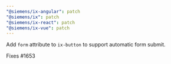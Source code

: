 ```yaml
---
"@siemens/ix-angular": patch
"@siemens/ix": patch
"@siemens/ix-react": patch
"@siemens/ix-vue": patch
---
```


Add `form` attribute to `ix-button` to support automatic form submit.

Fixes #1653
